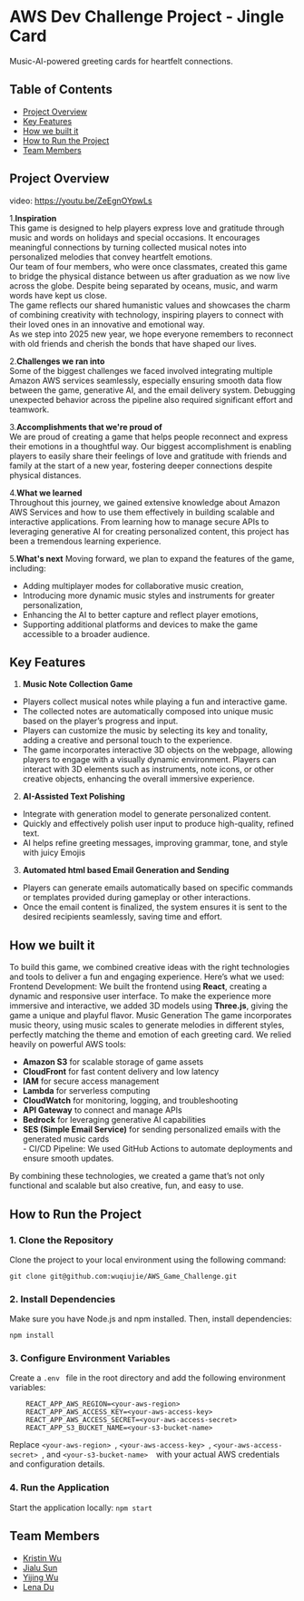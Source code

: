 # AWS Dev Challenge Project - Jingle Card
Music-AI-powered greeting cards for heartfelt connections.

## Table of Contents
- [Project Overview](#project-overview)
- [Key Features](#key-features)
- [How we built it](#How-we-built-it)
- [How to Run the Project](#how-to-run-the-project)
- [Team Members](#team-members)

## Project Overview
video: https://youtu.be/ZeEgnOYpwLs

1.**Inspiration**  
This game is designed to help players express love and gratitude through music and words on holidays and special occasions. It encourages meaningful connections by turning collected musical notes into personalized melodies that convey heartfelt emotions.  
Our team of four members, who were once classmates, created this game to bridge the physical distance between us after graduation as we now live across the globe. Despite being separated by oceans, music, and warm words have kept us close.  
The game reflects our shared humanistic values and showcases the charm of combining creativity with technology, inspiring players to connect with their loved ones in an innovative and emotional way.  
As we step into 2025 new year, we hope everyone remembers to reconnect with old friends and cherish the bonds that have shaped our lives.

2.**Challenges we ran into**  
Some of the biggest challenges we faced involved integrating multiple Amazon AWS services seamlessly, especially ensuring smooth data flow between the game, generative AI, and the email delivery system. Debugging unexpected behavior across the pipeline also required significant effort and teamwork.

3.**Accomplishments that we're proud of**  
We are proud of creating a game that helps people reconnect and express their emotions in a thoughtful way. Our biggest accomplishment is enabling players to easily share their feelings of love and gratitude with friends and family at the start of a new year, fostering deeper connections despite physical distances.

4.**What we learned**  
Throughout this journey, we gained extensive knowledge about Amazon AWS Services and how to use them effectively in building scalable and interactive applications. From learning how to manage secure APIs to leveraging generative AI for creating personalized content, this project has been a tremendous learning experience.

5.**What's next**
Moving forward, we plan to expand the features of the game, including:  
- Adding multiplayer modes for collaborative music creation,  
- Introducing more dynamic music styles and instruments for greater personalization,  
- Enhancing the AI to better capture and reflect player emotions,  
- Supporting additional platforms and devices to make the game accessible to a broader audience.  


## Key Features

1. **Music Note Collection Game**
- Players collect musical notes while playing a fun and interactive game.
- The collected notes are automatically composed into unique music based on the player’s progress and input.
- Players can customize the music by selecting its key and tonality, adding a creative and personal touch to the experience.
- The game incorporates interactive 3D objects on the webpage, allowing players to engage with a visually dynamic environment. Players can interact with 3D elements such as instruments, note icons, or other creative objects, enhancing the overall immersive experience.

2. **AI-Assisted Text Polishing**
- Integrate with generation model to generate personalized content.
- Quickly and effectively polish user input to produce high-quality, refined text.
- AI helps refine greeting messages, improving grammar, tone, and style with juicy Emojis

3. **Automated html based Email Generation and Sending**
- Players can generate emails automatically based on specific commands or templates provided during gameplay or other interactions.
- Once the email content is finalized, the system ensures it is sent to the desired recipients seamlessly, saving time and effort.

## How we built it

To build this game, we combined creative ideas with the right technologies and tools to deliver a fun and engaging experience. Here’s what we used:
Frontend Development:
We built the frontend using **React**, creating a dynamic and responsive user interface. To make the experience more immersive and interactive, we added 3D models using **Three.js**, giving the game a unique and playful flavor.
Music Generation
The game incorporates music theory, using music scales to generate melodies in different styles, perfectly matching the theme and emotion of each greeting card.
We relied heavily on powerful AWS tools: 
- **Amazon S3** for scalable storage of game assets  	
- **CloudFront** for fast content delivery and low latency  
- **IAM** for secure access management  
- **Lambda** for serverless computing  
- **CloudWatch** for monitoring, logging, and troubleshooting
- **API Gateway** to connect and manage APIs  
- **Bedrock** for leveraging generative AI capabilities  
- **SES (Simple Email Service)** for sending personalized emails with the generated music cards  
       - CI/CD Pipeline:
We used GitHub Actions to automate deployments and ensure smooth updates.

By combining these technologies, we created a game that’s not only functional and scalable but also creative, fun, and easy to use.

   
## How to Run the Project

### 1. Clone the Repository
Clone the project to your local environment using the following command:
```
git clone git@github.com:wuqiujie/AWS_Game_Challenge.git
```

### 2. Install Dependencies
Make sure you have Node.js and npm installed. Then, install dependencies:
   ```
   npm install
   ```

### 3. Configure Environment Variables
Create a  ```.env ``` file in the root directory and add the following environment variables:

        
        REACT_APP_AWS_REGION=<your-aws-region>
        REACT_APP_AWS_ACCESS_KEY=<your-aws-access-key>
        REACT_APP_AWS_ACCESS_SECRET=<your-aws-access-secret>
        REACT_APP_S3_BUCKET_NAME=<your-s3-bucket-name>
        

Replace  ```<your-aws-region> ```,  ```<your-aws-access-key> ```,  ```<your-aws-access-secret> ```, and  ```<your-s3-bucket-name>  ```with your actual AWS credentials and configuration details.



### 4. Run the Application 
Start the application locally: 
    ```
    npm start
    ```

## Team Members
* [Kristin Wu](https://github.com/wuqiujie)
* [Jialu Sun](https://github.com/sx18014) 
* [Yijing Wu](https://github.com/yijing-wu)
* [Lena Du](https://github.com/LenaDu)
